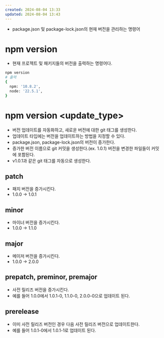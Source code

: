 ```yaml
---
created: 2024-08-04 13:33
updated: 2024-08-04 13:43
---
```

- package.json 및 package-lock.json의 현재 버전을 관리하는 명령어
# npm version
- 현재 프로젝트 및 패키지들의 버전을 출력하는 명령어다.
```bash
npm version
# 출력
{
  npm: '10.8.2',
  node: '22.5.1',
}
```
# npm version <update_type>
- 버전 업데이트를 자동화하고, 새로운 버전에 대한 git 태그를 생성한다.
- 업데이트 타입에는 버전을 업데이트하는 방법을 지정할 수 있다.
- package.json, package-lock.json의 버전이 증가한다.
- 증가한 버전 이름으로 git 커밋을 생성한다.(ex. 1.0.1) 버전을 변경한 파일들이 커밋에 포함된다.
- v1.0.1과 같은 git 태그를 자동으로 생성한다.
## patch
- 패치 버전을 증가시킨다.
- 1.0.0 -> 1.0.1
## minor
- 마이너 버전을 증가시킨다.
- 1.0.0 -> 1.1.0
## major
- 메이저 버전을 증가시킨다.
- 1.0.0 -> 2.0.0
## prepatch, preminor, premajor
- 사전 릴리즈 버전을 증가시킨다.
- 예를 들어 1.0.0에서 1.0.1-0, 1.1.0-0, 2.0.0-0으로 업데이트 된다.
## prerelease
- 이미 사전 릴리즈 버전인 경우 다음 사전 릴리즈 버전으로 업데이트한다.
- 예를 들어 1.0.1-0에서 1.0.1-1로 업데이트 된다.